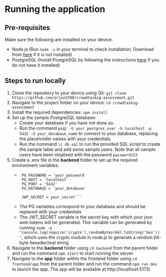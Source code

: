 # Running the application

## Pre-requisites

Make sure the following are installed on your device:
- Node.js (Run `node -v` in your terminal to check installation; Download from [here](https://nodejs.org/en) if it is not installed)
- PostgreSQL (Install PostgreSQL by following the instructions [here](https://www.postgresql.org/download/) if you do not have it installed)

## Steps to run locally
1. Clone the repository to your device using Git: `git clone https://github.com/arjun2598/crowdtasksg-assessment.git`
2. Navigate to the project folder on your device: `cd crowdtasksg-assessment`
3. Install the required dependencies: `npm install`
4. Set up the sample PostgreSQL database:
   - Create your database if you have not done so.
   - Run the command `psql -U your_postgres_user -h localhost -p 5432 -d your_database_name` to connect to your database,
    replacing the placeholder values with your credentials.
   - Run the command `\i db.sql` to run the provided SQL script to create the sample table and add some sample users.
     Note that all sample users have been initalised with the password `password123`
6. Create a .env file in the **backend** folder to set up the required environment variables:
   - ```PG_USER = 'your_username'
      PG_PASSWORD = 'your_password'
      PG_HOST = 'localhost'
      PG_PORT = '5432'
      PG_DATABASE = 'your_database'
      
      JWT_SECRET = your_secret```
   - The PG variables correspond to your database and should be replaced with your credentials
   - The JWT_SECRET variable is the secret key with which your json web tokens will be generated. This variable can be generated by running 
     `node -e "console.log(require('crypto').randomBytes(64).toString('hex'))"`, which uses the crypto module in node.js to generate a random 64-byte hexadecimal string
7. Navigate to the **backend** folder using `cd backend` from the parent folder and run the command `npm start` to start running the server.
8. Navigate to the **app** folder within the frontend folder using `cd frontend/app` from the parent folder and run the command `npm run dev` to launch the app.
The app will be available at http://localhost:5173/ 
